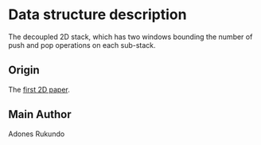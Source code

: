 # Data structure description

The decoupled 2D stack, which has two windows bounding the number of push and pop operations on each sub-stack.

## Origin

The [first 2D paper](https://doi.org/10.4230/LIPIcs.DISC.2019.31).

## Main Author

Adones Rukundo